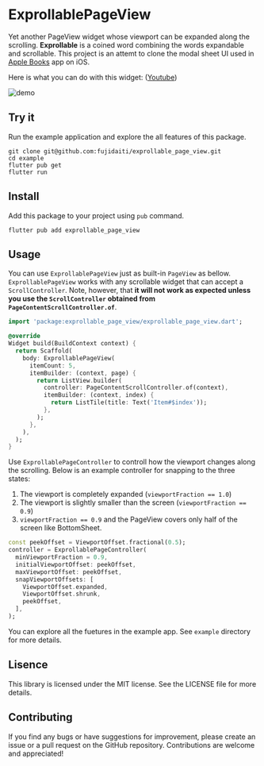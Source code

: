 # ExprollablePageView

Yet another PageView widget whose viewport can be expanded along the scrolling. **Exprollable** is a coined word combining the words expandable and scrollable. This project is an attemt to clone the modal sheet UI used in [Apple Books](https://www.apple.com/jp/apple-books/) app on iOS.

Here is what you can do with this widget: ([Youtube](https://youtube.com/shorts/L5xxO24UEzc?feature=share))

![demo](https://user-images.githubusercontent.com/68946713/231328800-03038dc6-19e8-4c7c-933b-7e7436ba6619.gif)


## Try it

Run the example application and explore the all features of this package.

```shell
git clone git@github.com:fujidaiti/exprollable_page_view.git
cd example
flutter pub get
flutter run
```

## Install

Add this package to your project using `pub` command.

```shell
flutter pub add exprollable_page_view
```

## Usage

You can use `ExprollablePageView` just as built-in `PageView` as bellow. `ExprollablePageView` works with any scrollable widget that can accept a `ScrollController`. Note, however, that **it will not work as expected unless you use the `ScrollController` obtained from `PageContentScrollController.of`**.

```dart
import 'package:exprollable_page_view/exprollable_page_view.dart';

@override
Widget build(BuildContext context) {
  return Scaffold(
    body: ExprollablePageView(
      itemCount: 5,
      itemBuilder: (context, page) {
        return ListView.builder(
          controller: PageContentScrollController.of(context),
          itemBuilder: (context, index) {
            return ListTile(title: Text('Item#$index'));
          },
        );
      },
    ),
  );
}
```



Use `ExprollablePageController` to controll how the viewport changes along the scrolling. Below is an example controller for snapping to the three states:

1. The viewport is completely expanded (`viewportFraction == 1.0`)
2. The viewport is slightly smaller than the screen (`viewportFraction == 0.9`)
3. `viewportFraction == 0.9` and the PageView covers only half of the screen like BottomSheet.

```dart
const peekOffset = ViewportOffset.fractional(0.5);
controller = ExprollablePageController(
  minViewportFraction = 0.9,
  initialViewportOffset: peekOffset,
  maxViewportOffset: peekOffset,
  snapViewportOffsets: [
    ViewportOffset.expanded,
    ViewportOffset.shrunk,
    peekOffset,
  ],
);
```

You can explore all the fuetures in the example app. See `example` directory for more details.

## Lisence

This library is licensed under the MIT license. See the LICENSE file for more details.

## Contributing

If you find any bugs or have suggestions for improvement, please create an issue or a pull request on the GitHub repository. Contributions are welcome and appreciated!
